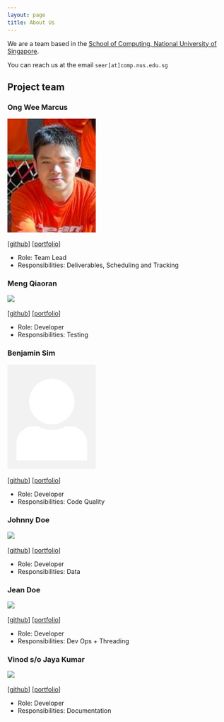 ```yaml
---
layout: page
title: About Us
---
```


We are a team based in the [School of Computing, National University of Singapore](http://www.comp.nus.edu.sg).

You can reach us at the email `seer[at]comp.nus.edu.sg`

## Project team

### Ong Wee Marcus

<img src="images/lfrostbytee.png" width="200px">

[[github](https://github.com/lfrostbytee)]
[[portfolio](team/lfrostbytee.md)]

* Role: Team Lead
* Responsibilities: Deliverables, Scheduling and Tracking

### Meng Qiaoran

<img src="images/qiaoran.png" width="200px">

[[github](http://github.com/Qiaoran-M)]
[[portfolio](team/qiaoran.md)]

* Role: Developer
* Responsibilities: Testing

### Benjamin Sim

<img src="images/benjamin-sim.png" width="200px">

[[github](https://github.com/Benjamin-Sim)]
[[portfolio](team/benjamin-sim.md)]

* Role: Developer
* Responsibilities: Code Quality

### Johnny Doe

<img src="images/johndoe.png" width="200px">

[[github](http://github.com/johndoe)] [[portfolio](team/johndoe.md)]

* Role: Developer
* Responsibilities: Data

### Jean Doe

<img src="images/johndoe.png" width="200px">

[[github](http://github.com/johndoe)]
[[portfolio](team/johndoe.md)]

* Role: Developer
* Responsibilities: Dev Ops + Threading

### Vinod s/o Jaya Kumar

<img src="images/vinod.png" width="200px">

[[github](http://github.com/Vinodjayakumar124)]
[[portfolio](team/vinodjayakumar124.md)]

* Role: Developer
* Responsibilities: Documentation
